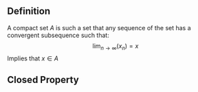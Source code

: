 ## Definition
A compact set $A$ is such a set that any sequence of the set has a convergent subsequence such that:
$$
\lim_{ n \to \infty } (x_{n}) = x
$$
Implies that $x \in A$
## Closed Property
